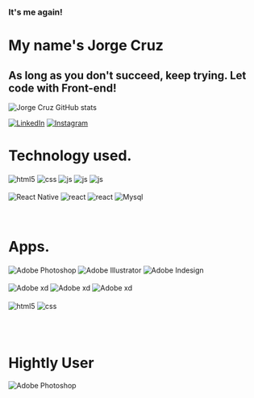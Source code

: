 ### It's me again! 
# My name's Jorge Cruz
## As long as you don't succeed, keep trying. Let code with Front-end!

![Jorge Cruz GitHub stats](https://github-readme-stats.vercel.app/api?username=jorgeacruz&theme=dark&show_icons=true)

[![LinkedIn](https://img.shields.io/badge/linkedin-%230077B5.svg?style=for-the-badge&logo=linkedin&logoColor=white)](https://instagram.com/jorge.cruz.dev)
[![Instagram](https://img.shields.io/badge/Instagram-E4405F?style=for-the-badge&logo=instagram&logoColor=white)](https://instagram.com/jorge.cruz.dev)


# Technology used.

<div style="display: inline_block">

  <img align="center" alt="html5" src="https://img.shields.io/badge/HTML5-E34F26?style=for-the-badge&logo=html5&logoColor=white" />
  <img align="center" alt="css" src="https://img.shields.io/badge/CSS3-1572B6?style=for-the-badge&logo=css3&logoColor=white" />
  <img align="center" alt="js" src="https://img.shields.io/badge/JavaScript-F7DF1E?style=for-the-badge&logo=javascript&logoColor=black" />
  <img align="center" alt="js" src="https://img.shields.io/badge/WordPress-%23117AC9.svg?style=for-the-badge&logo=WordPress&logoColor=white" />
   <img align="center" alt="js" src="https://img.shields.io/badge/bootstrap-%23563D7C.svg?style=for-the-badge&logo=bootstrap&logoColor=white" />
  <br/><br/>
  <img align="center" alt="React Native" src="https://img.shields.io/badge/React_Native-20232A?style=for-the-badge&logo=react&logoColor=61DAFB" />
  <img align="center" alt="react" src="https://img.shields.io/badge/React-20232A?style=for-the-badge&logo=react&logoColor=ff6600" />
  <img align="center" alt="react" src="https://img.shields.io/badge/expo-1C1E24?style=for-the-badge&logo=expo&logoColor=#D04A37" />
  <img align="center" alt="Mysql" src="https://img.shields.io/badge/mysql-%2300f.svg?style=for-the-badge&logo=mysql&logoColor=white" />
  </div>
<br/><br/>

# Apps.

<div style="display: inline_block">
  <img align="center" alt="Adobe Photoshop" src="https://img.shields.io/badge/adobephotoshop-%2331A8FF.svg?style=for-the-badge&logo=adobephotoshop&logoColor=white" />
  <img align="center" alt="Adobe Illustrator" src="https://img.shields.io/badge/adobeillustrator-%23FF9A00.svg?style=for-the-badge&logo=adobeillustrator&logoColor=white" />
  <img align="center" alt="Adobe Indesign" src="https://img.shields.io/badge/Adobe%20InDesign-49021F?style=for-the-badge&logo=adobeindesign&logoColor=fff" /><br/><br/>
  <img align="center" alt="Adobe xd" src="https://img.shields.io/badge/Adobe%20XD-470137?style=for-the-badge&logo=Adobe%20XD&logoColor=#ffff" />
  <img align="center" alt="Adobe xd" src="https://img.shields.io/badge/figma-%23F24E1E.svg?style=for-the-badge&logo=figma&logoColor=white" />
  <img align="center" alt="Adobe xd" src="https://img.shields.io/badge/invision-FF3366?style=for-the-badge&logo=invision&logoColor=white" />
  <br/><br/>
  <img align="center" alt="html5" src="https://img.shields.io/badge/Visual%20Studio-5C2D91.svg?style=for-the-badge&logo=visual-studio&logoColor=white" />
  <img align="center" alt="css" src="https://img.shields.io/badge/github-%23121011.svg?style=for-the-badge&logo=github&logoColor=white" />

</div>

<br/><br/>

# Hightly User

<div style="display: inline_block">
  <img align="center" alt="Adobe Photoshop" src="https://img.shields.io/badge/mac%20os-000000?style=for-the-badge&logo=macos&logoColor=F0F0F0" />
  
<br/><br/>
  
</div>




